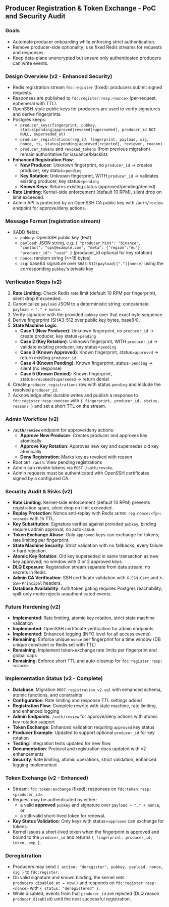 ## Producer Registration & Token Exchange - PoC and Security Audit

### Goals
- Automate producer onboarding while enforcing strict authentication.
- Remove producer-side optionality; use fixed Redis streams for requests and responses.
- Keep data-plane unencrypted but ensure only authenticated producers can write events.

### Design Overview (v2 - Enhanced Security)
- Redis registration stream `fdc:register` (fixed): producers submit signed requests.
- Responses are published to `fdc:register:resp:<nonce>` (per-request, ephemeral with TTL).
- OpenSSH-style public keys for producers are used to verify signatures and derive fingerprints.
- Postgres keeps:
  - `producer_keys(fingerprint, pubkey, status[pending|approved|revoked|superseded], producer_id NOT NULL, superseded_at)`
  - `producer_registrations(reg_id, fingerprint, payload, sig, nonce, ts, status[pending|approved|rejected], reviewer, reason)`
  - `producer_tokens` and `revoked_tokens` (from previous migration) remain authoritative for issuance/blacklist.
- **Enhanced Registration Flow**:
  - **New Producer**: Unknown fingerprint, no `producer_id` → creates producer, key status=`pending`
  - **Key Rotation**: Unknown fingerprint, WITH `producer_id` → validates existing producer, key status=`pending`
  - **Known Keys**: Returns existing status (approved/pending/denied)
- **Rate Limiting**: Kernel-side enforcement (default 10 RPM), silent drop on limit exceeded.
- Admin API is protected by an OpenSSH CA public key with `/auth/review` endpoint for approve/deny actions.

### Message Format (registration stream)
- XADD fields:
  - `pubkey`: OpenSSH public key (text)
  - `payload`: JSON string, e.g. `{ "producer_hint": "binance", "contact": "ops@example.com", "meta": {"region":"eu"}, "producer_id": "uuid" }` (producer_id optional for key rotation)
  - `nonce`: random string (>=16 bytes)
  - `sig`: base64 signature over `SHA3-512(payload||"."||nonce)` using the corresponding `pubkey`'s private key

### Verification Steps (v2)
1. **Rate Limiting**: Check Redis rate limit (default 10 RPM per fingerprint), silent drop if exceeded.
2. Canonicalize `payload` JSON to a deterministic string; concatenate `payload + "." + nonce`.
3. Verify signature with the provided `pubkey` over that exact byte sequence.
4. Derive fingerprint (SHA3-512 over public key bytes, base64).
5. **State Machine Logic**:
   - **Case 1 (New Producer)**: Unknown fingerprint, no `producer_id` → create producer, key status=`pending`
   - **Case 2 (Key Rotation)**: Unknown fingerprint, WITH `producer_id` → validate existing producer, key status=`pending`
   - **Case 3 (Known Approved)**: Known fingerprint, status=`approved` → return existing `producer_id`
   - **Case 4 (Known Pending)**: Known fingerprint, status=`pending` → silent (no response)
   - **Case 5 (Known Denied)**: Known fingerprint, status=`revoked`/`superseded` → return denial
6. Create `producer_registrations` row with status `pending` and include the resolved `producer_id`.
7. Acknowledge after durable writes and publish a response to `fdc:register:resp:<nonce>` with `{ fingerprint, producer_id, status, reason? }` and set a short TTL on the stream.

### Admin Workflow (v2)
- **`/auth/review`** endpoint for approve/deny actions:
  - **Approve New Producer**: Creates producer and approves key atomically
  - **Approve Key Rotation**: Approves new key and supersedes old key atomically
  - **Deny Registration**: Marks key as revoked with reason
- Root `GET /auth`: View pending registrations
- Admin can revoke tokens via `POST /auth/revoke`.
- Admin requests must be authenticated with OpenSSH certificates signed by a configured CA.

### Security Audit & Risks (v2)
- **Rate Limiting**: Kernel-side enforcement (default 10 RPM) prevents registration spam, silent drop on limit exceeded.
- **Replay Protection**: Nonce anti-replay with Redis `SETNX reg:nonce:<fp>:<nonce>` with 1h TTL.
- **Key Substitution**: Signature verifies against provided `pubkey`, binding requires admin approval; no auto-issue.
- **Token Exchange Abuse**: Only `approved` keys can exchange for tokens; rate limiting per fingerprint.
- **State Machine Security**: Strict validation with no fallbacks; every failure = hard rejection.
- **Atomic Key Rotation**: Old key superseded in same transaction as new key approved; no window with 0 or 2 approved keys.
- **DLQ Exposure**: Registration stream separate from data stream; no secrets in Redis.
- **Admin CA Verification**: SSH certificate validation with `X-SSH-Cert` and `X-SSH-Principal` headers.
- **Database Availability**: Auth/token gating requires Postgres reachability; spill-only mode rejects unauthenticated events.

### Future Hardening (v2)
- **Implemented**: Rate limiting, atomic key rotation, strict state machine validation
- **Implemented**: OpenSSH certificate verification for admin endpoints
- **Implemented**: Enhanced logging (INFO level for all access events)
- **Remaining**: Enforce unique `nonce` per fingerprint for a time window (DB unique constraint or Redis set with TTL)
- **Remaining**: Implement token-exchange rate limits per fingerprint and global caps
- **Remaining**: Enforce short TTL and auto-cleanup for `fdc:register:resp:<nonce>`

### Implementation Status (v2 - Complete)
- **Database**: Migration `0007_registration_v2.sql` with enhanced schema, atomic functions, and constraints
- **Configuration**: Rate limiting and response TTL settings added
- **Registration Flow**: Complete rewrite with state machine, rate limiting, and enhanced logging
- **Admin Endpoints**: `/auth/review` for approve/deny actions with atomic key rotation support
- **Token Exchange**: Enhanced validation requiring `approved` key status
- **Producer Example**: Updated to support optional `producer_id` for key rotation
- **Testing**: Integration tests updated for new flow
- **Documentation**: Protocol and registration docs updated with v2 enhancements
- **Security**: Rate limiting, atomic operations, strict validation, enhanced logging implemented

### Token Exchange (v2 - Enhanced)
- Stream: `fdc:token:exchange` (fixed); responses on `fdc:token:resp:<producer_id>`.
- Request may be authenticated by either:
  - a valid **approved** `pubkey` and signature over `payload + "." + nonce`, or
  - a still-valid short-lived token for renewal.
- **Key Status Validation**: Only keys with status=`approved` can exchange for tokens.
- Kernel issues a short-lived token when the fingerprint is approved and bound to the `producer_id` and returns `{ fingerprint, producer_id, token, exp }`.

### Deregistration
- Producers may send `{ action: "deregister", pubkey, payload, nonce, sig }` to `fdc:register`.
- On valid signature and known binding, the kernel sets `producers.disabled_at = now()` and responds on `fdc:register:resp:<nonce>` with `{ status: "deregistered" }`.
- While disabled, events from that `producer_id` are rejected (DLQ reason `producer_disabled`) until the next successful registration.

